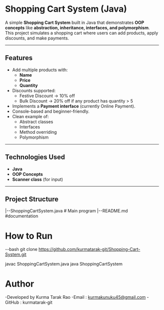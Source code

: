 
# Shopping Cart System (Java)

A simple **Shopping Cart System** built in Java that demonstrates **OOP concepts** like **abstraction, inheritance, interfaces, and polymorphism**. This project simulates a shopping cart where users can add products, apply discounts, and make payments.

---

## Features
- Add multiple products with:
  - **Name**
  - **Price**
  - **Quantity**
- Discounts supported:
  - Festive Discount → 10% off  
  - Bulk Discount → 20% off if any product has quantity > 5  
- Implements a **Payment interface** (currently Online Payment).
- Console-based and beginner-friendly.
- Clean example of:
  - Abstract classes
  - Interfaces
  - Method overriding
  - Polymorphism

---

## Technologies Used
- **Java**
- **OOP Concepts**
- **Scanner class** (for input)

---

## Project Structure
|--ShoppingCartSystem.java # Main program
|--README.md               #documentation


# How to Run 
--bash 
git clone https://github.com/kurmatarak-git/Shopping-Cart-System.git

javac ShoppingCartSystem.java
java ShoppingCartSystem



# Author 
-Developed by Kurma Tarak Rao
-Email : kurmakunuku45@gmail.com
-GitHub : kurmatarak-git
